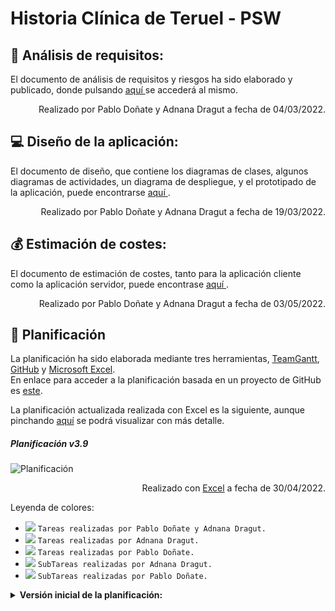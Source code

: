 # Historia Clínica de Teruel - PSW

:mag_right: Análisis de requisitos:
---
<p> El documento de análisis de requisitos y riesgos ha sido elaborado y publicado, donde pulsando <a href="https://github.com/800710/ProyectoSoftware21-22/blob/main/Documentacion/documento-analisis.pdf"> aquí </a> se accederá al mismo.</p>
<p align="right"> Realizado por Pablo Doñate y Adnana Dragut a fecha de 04/03/2022.</p>

:computer: Diseño de la aplicación:
---
<p> El documento de diseño, que contiene los diagramas de clases, algunos diagramas de actividades, un diagrama de despliegue, y el prototipado de la aplicación, puede encontrarse <a href="https://github.com/800710/ProyectoSoftware21-22/blob/main/Documentacion/documento-diseño.pdf"> aquí </a>.</p>
<p align="right"> Realizado por Pablo Doñate y Adnana Dragut a fecha de 19/03/2022.</p>

:moneybag: Estimación de costes:
---
<p> El documento de estimación de costes, tanto para la aplicación cliente como la aplicación servidor, puede encontrase  <a href="https://github.com/800710/ProyectoSoftware21-22/blob/main/Documentacion/documento-estimacion-costes.pdf"> aquí </a>.</p>
<p align="right"> Realizado por Pablo Doñate y Adnana Dragut a fecha de 03/05/2022.</p>

:calendar: Planificación
---
La planificación ha sido elaborada mediante tres herramientas, <a href="https://prod.teamgantt.com">TeamGantt</a>, <a href="https://github.com">GitHub</a> y <a href="https://www.microsoft.com/es-es/microsoft-365/excel">Microsoft Excel</a>. <br />
En enlace para acceder a la planificación basada en un proyecto de GitHub es <a href="https://github.com/users/pablodonav/projects/1">este</a>.<br />

La planificación actualizada realizada con Excel es la siguiente, aunque pinchando <a href="https://github.com/800710/ProyectoSoftware21-22/blob/main/Planificacion/planificacionv3.9.png"> aquí</a> se podrá visualizar con más detalle.<br>
##### Planificación v3.9

![Planificación](https://github.com/800710/ProyectoSoftware21-22/blob/main/Planificacion/planificacionv3.9.png)
<p align="right">Realizado con <a href="https://www.microsoft.com/es-es/microsoft-365/excel">Excel</a> a fecha de 30/04/2022.</p>

Leyenda de colores:

- ![](https://via.placeholder.com/15/DF8FFF/000000?text=+) `Tareas realizadas por Pablo Doñate y Adnana Dragut.`
- ![](https://via.placeholder.com/15/FF1694/000000?text=+) `Tareas realizadas por Adnana Dragut.`
- ![](https://via.placeholder.com/15/A50B5E/000000?text=+) `Tareas realizadas por Pablo Doñate.`
- ![](https://via.placeholder.com/15/CD4C4C/000000?text=+) `SubTareas realizadas por Adnana Dragut.`
- ![](https://via.placeholder.com/15/CEE35C/000000?text=+) `SubTareas realizadas por Pablo Doñate.`

<details closed>
    <summary> <b> Versión inicial de la planificación: </b> </summary>
    <ul>
      <h5> Planificación v1.0 </h5>
      <img src="https://github.com/800710/ProyectoSoftware21-22/blob/main/Planificacion/planificacionv1.0.png">
      <p align="right">Realizado con <a href="https://prod.teamgantt.com">TeamGantt</a> a fecha de 28/02/2022.</p>
    </ul> 
</details>
